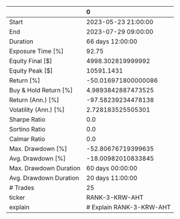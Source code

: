 |                        | 0                        |
|:-----------------------|:-------------------------|
| Start                  | 2023-05-23 21:00:00      |
| End                    | 2023-07-29 09:00:00      |
| Duration               | 66 days 12:00:00         |
| Exposure Time [%]      | 92.75                    |
| Equity Final [$]       | 4998.302819999992        |
| Equity Peak [$]        | 10591.1431               |
| Return [%]             | -50.016971800000086      |
| Buy & Hold Return [%]  | 4.9893842887473525       |
| Return (Ann.) [%]      | -97.58239234478138       |
| Volatility (Ann.) [%]  | 2.728183525505301        |
| Sharpe Ratio           | 0.0                      |
| Sortino Ratio          | 0.0                      |
| Calmar Ratio           | 0.0                      |
| Max. Drawdown [%]      | -52.80676719399635       |
| Avg. Drawdown [%]      | -18.00982010833845       |
| Max. Drawdown Duration | 60 days 00:00:00         |
| Avg. Drawdown Duration | 20 days 11:00:00         |
| # Trades               | 25                       |
| ticker                 | RANK-3-KRW-AHT           |
| explain                | # Explain RANK-3-KRW-AHT |